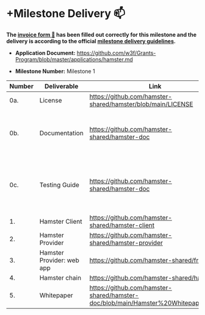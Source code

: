 # +Milestone Delivery 📫

**The [invoice form 📝](https://docs.google.com/forms/d/e/1FAIpQLSdSqj2vYjvpiIytkjcc40Pwl0Eg76WGUAq5L9e8eFuuOegmLw/viewform) has been filled out correctly for this milestone and the delivery is according to the official [milestone delivery guidelines](https://github.com/w3f/General-Grants-Program/blob/master/grants/milestone-deliverables-guidelines.md).**

- **Application Document:** https://github.com/w3f/Grants-Program/blob/master/applications/hamster.md

- **Milestone Number:** Milestone 1

| Number | Deliverable               | Link                                                                              | Notes                                                  |
| ------ | ------------------------- | --------------------------------------------------------------------------------- | ------------------------------------------------------ |
| 0a.    | License                   | https://github.com/hamster-shared/hamster/blob/main/LICENSE                       | Apache 2.0                                             |
| 0b.    | Documentation             | https://github.com/hamster-shared/hamster-doc                                     | Includes all tutorials and white papers                |
| 0c.    | Testing Guide             | https://github.com/hamster-shared/hamster-doc                                     | Tests can be found in the individual project tutorials |
| 1.     | Hamster Client            | https://github.com/hamster-shared/hamster-client                                  |                                                        |
| 2.     | Hamster Provider          | https://github.com/hamster-shared/hamster-provider                                |                                                        |
| 3.     | Hamster Provider: web app | https://github.com/hamster-shared/frontend                                        |                                                        |
| 4.     | Hamster chain             | https://github.com/hamster-shared/hamster                                         |                                                        |
| 5.     | Whitepaper                | https://github.com/hamster-shared/hamster-doc/blob/main/Hamster%20Whitepaper.docx |                                                        |
